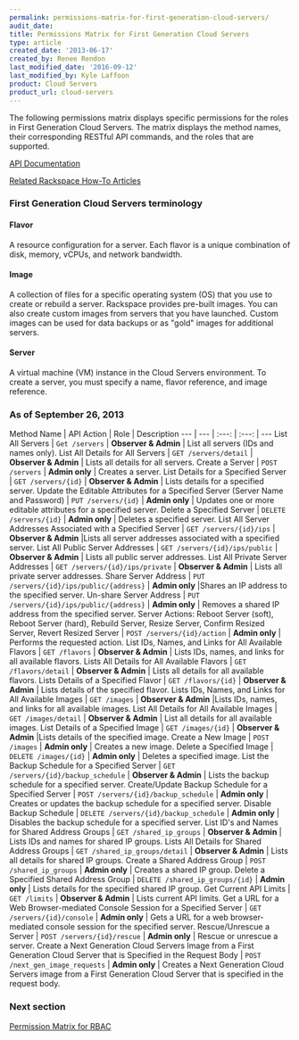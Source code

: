 ```yaml
---
permalink: permissions-matrix-for-first-generation-cloud-servers/
audit_date:
title: Permissions Matrix for First Generation Cloud Servers
type: article
created_date: '2013-06-17'
created_by: Renee Rendon
last_modified_date: '2016-09-12'
last_modified_by: Kyle Laffoon
product: Cloud Servers
product_url: cloud-servers
---
```


The following permissions matrix displays specific permissions for the roles in First Generation Cloud Servers. The matrix displays the method names, their corresponding RESTful API commands, and the roles that are supported.

[API Documentation](http://developer.rackspace.com/)

[Related Rackspace How-To Articles](/how-to/)

### First Generation Cloud Servers terminology

#### Flavor

A resource configuration for a server. Each flavor is a unique combination of disk, memory, vCPUs, and network bandwidth.

#### Image

A collection of files for a specific operating system (OS) that you use to create or rebuild a server. Rackspace provides pre-built images. You can also create custom images from servers that you have launched. Custom images can be used for data backups or as "gold" images for additional servers.

#### Server

A virtual machine (VM) instance in the Cloud Servers environment. To create a server, you must specify a name, flavor reference, and image reference.

### As of September 26, 2013

Method Name | API Action | Role | Description
--- | --- | :---: | :---: | ---
List All Servers | ```Get /servers``` | **Observer & Admin** | List all servers (IDs and names only).
List All Details for All Servers | ```GET /servers/detail``` | **Observer & Admin** | Lists all details for all servers.
Create a Server | ```POST /servers``` | **Admin only** | Creates a server.
List Details for a Specified Server | ```GET /servers/{id}``` | **Observer & Admin** | Lists details for a specified server.
Update the Editable Attributes for a Specified Server (Server Name and Password) | ```PUT /servers/{id}``` | **Admin only** | Updates one or more editable attributes for a specified server.
Delete a Specified Server |	```DELETE /servers/{id}``` | **Admin only** | Deletes a specified server.
List All Server Addresses Associated with a Specified Server | ```GET /servers/{id}/ips``` | **Observer & Admin** |Lists all server addresses associated with a specified server.
List All Public Server Addresses | ```GET /servers/{id}/ips/public``` | **Observer & Admin** | Lists all public server addresses.
List All Private Server Addresses	| ```GET /servers/{id}/ips/private``` | **Observer & Admin** | Lists all private server addresses.
Share Server Address | ```PUT /servers/{id}/ips/public/{address}``` | **Admin only** |Shares an IP address to the specified server.
Un-share Server Address	| ```PUT /servers/{id}/ips/public/{address}``` | **Admin only** | Removes a shared IP address from the specified server.
Server Actions: Reboot Server (soft), Reboot Server (hard), Rebuild Server, Resize Server, Confirm Resized Server, Revert Resized Server | ```POST /servers/{id}/action``` | **Admin only** | Performs the requested action.
List IDs, Names, and Links for All Available Flavors | ```GET /flavors``` | **Observer & Admin** | Lists IDs, names, and links for all available flavors.
Lists All Details for All Available Flavors	| ```GET /flavors/detail``` | **Observer & Admin** | Lists all details for all available flavors.
Lists Details of a Specified Flavor	| ```GET /flavors/{id}``` | **Observer & Admin** | Lists details of the specified flavor.
Lists IDs, Names, and Links for All Available Images | ```GET /images``` | **Observer & Admin** |Lists IDs, names, and links for all available images.
List All Details for All Available Images	| ```GET /images/detail``` | **Observer & Admin** | List all details for all available images.
List Details of a Specified Image	| ```GET /images/{id}``` | **Observer & Admin** |Lists details of the specified image.
Create a New Image | ```POST /images``` | **Admin only** | Creates a new image.
Delete a Specified Image | ```DELETE /images/{id}``` | **Admin only** | Deletes a specified image.
List the Backup Schedule for a Specified Server	| ```GET /servers/{id}/backup_schedule``` | **Observer & Admin** | Lists the backup schedule for a specified server.
Create/Update Backup Schedule for a Specified Server | ```POST /servers/{id}/backup_schedule``` | **Admin only** | Creates or updates the backup schedule for a specified server.
Disable Backup Schedule	| ```DELETE /servers/{id}/backup_schedule``` | **Admin only** | Disables the backup schedule for a specified server.
List ID's and Names for Shared Address Groups	| ```GET /shared_ip_groups``` | **Observer & Admin** | Lists IDs and names for shared IP groups.
Lists All Details for Shared Address Groups	| ```GET /shared_ip_groups/detail``` | **Observer & Admin** | Lists all details for shared IP groups.
Create a Shared Address Group | ```POST /shared_ip_groups``` | **Admin only** | Creates a shared IP group.
Delete a Specified Shared Address Group	| ```DELETE /shared_ip_groups/{id}``` | **Admin only** | Lists details for the specified shared IP group.
Get Current API Limits | ```GET /limits``` | **Observer & Admin** | Lists current API limits.
Get a URL for a Web Browser-mediated Console Session for a Specified Server	| ```GET /servers/{id}/console``` | **Admin only** | Gets a URL for a web browser-mediated console session for the specified server.
Rescue/Unrescue a Server | ```POST /servers/{id}/rescue``` | **Admin only** | Rescue or unrescue a server.
Create a Next Generation Cloud Servers Image from a First Generation Cloud Server that is Specified in the Request Body	| ```POST /next_gen_image_requests``` | **Admin only** | Creates a Next Generation Cloud Servers image from a First Generation Cloud Server that is specified in the request body.

### Next section

[Permission Matrix for RBAC](/how-to/permissions-matrix-for-role-based-access-control-rbac)
